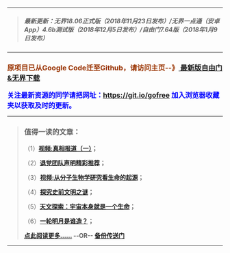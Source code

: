 ***
>##### 最新更新：无界18.06正式版（2018年11月23日发布）/无界一点通（安卓App）4.6b测试版（2018年12月5日发布）/自由门7.64版（2018年1月9日发布）
***

<h3><font color="#993300"> 原项目已从Google Code迁至Github，请访问主页--》<a href="https://github.com/sglfree/freesky/wiki/%E8%87%AA%E7%94%B1%E9%97%A8%E6%9C%80%E6%96%B0%E7%89%88%E4%B8%8B%E8%BD%BD-%E6%97%A0%E7%95%8C%E6%B5%8F%E8%A7%88%E6%9C%80%E6%96%B0%E6%AD%A3%E5%BC%8F%E7%89%88%E4%B8%8B%E8%BD%BD-%E7%BF%BB%E5%A2%99%E8%BD%AF%E4%BB%B6%E4%B8%8B%E8%BD%BD" target="_blank"> 最新版自由门&无界下载</a></font></h3>

<font color="blue" size="3"><strong>关注最新资源的同学请把网址：<font color="#993300"><a href="https://git.io/gofree" target="_blank">https://git.io/gofree</a> </font>加入浏览器收藏夹以获取及时的更新。</strong></font>

***
>###  值得一读的文章：
> <p>（1）<strong><a href="https://s3.amazonaws.com/freeskya/index.html?i=b1" target="_blank">视频:真相报道（一）</a>；</strong></p>
> <p>（2）<strong><a href="https://s3.amazonaws.com/freeskya/index.html?i=b2" target="_blank">退党团队声明精彩推荐</a>；</strong></p>
> <p>（3）<strong><a href="https://s3.amazonaws.com/freeskya/index.html?i=b3" target="_blank">视频:从分子生物学研究看生命的起源</a>；</strong></p>
> <p>（4）<strong><a href="https://s3.amazonaws.com/freeskya/index.html?i=b4" target="_blank">探究史前文明之谜</a>；</strong></p>
> <p>（5）<strong><a href="https://s3.amazonaws.com/freeskya/index.html?i=b5" target="_blank">天文探索：宇宙本身就是一个生命</a>；</strong></p>
> <p>（6）<strong><a href="https://s3.amazonaws.com/freeskya/index.html?i=b6" target="_blank">一轮明月是谁造？</a>；</strong></p>
> <p><strong><a href="https://s3.amazonaws.com/freeskya/index.html?i=b7" target="_blank">点此阅读更多……</a> --OR-- <a href="https://s3-external-1.amazonaws.comtest/freeskya/index.html?i=b7http://cbi.gofreez.aocool.mentest/forum.php?i=b7" target="_blank">备份传送门</a></strong></p>
***
